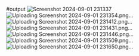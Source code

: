 #output
![Screenshot 2024-09-01 231337](https://github.com/user-attachments/assets/d585ec92-e8f9-43ae-b5c2-7b2d5b25cc54)
![Uploading Screenshot 2024-09-01 231354.png…]()
![Uploading Screenshot 2024-09-01 231412.png…]()
![Uploading Screenshot 2024-09-01 231431.png…]()
![Uploading Screenshot 2024-09-01 231446.png…]()
![Uploading Screenshot 2024-09-01 231509.png…]()
![Uploading Screenshot 2024-09-01 231650.png…]()

